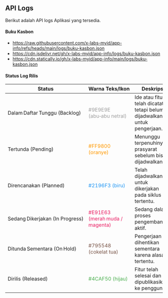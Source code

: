 ## API Logs
Berikut adalah API logs Aplikasi yang tersedia.

#### Buku Kasbon
- https://raw.githubusercontent.com/x-labs-myid/app-info/refs/heads/main/logs/buku-kasbon.json
- https://cdn.jsdelivr.net/gh/x-labs-myid/app-info/logs/buku-kasbon.json
- https://cdn.statically.io/gh/x-labs-myid/app-info/main/logs/buku-kasbon.json


#### Status Log Rilis
<table>
  <thead>
    <tr>
      <th>Status</th>
      <th>Warna&nbsp;Teks/Ikon</th>
      <th>Deskripsi</th>
    </tr>
  </thead>
  <tbody>
    <tr>
      <td>Dalam Daftar Tunggu&nbsp;(Backlog)</td>
      <td style="color:#9E9E9E">#9E9E9E (abu‑abu netral)</td>
      <td>Ide atau fitur telah dicatat tetapi belum dijadwalkan untuk pengerjaan.</td>
    </tr>
    <tr>
      <td>Tertunda&nbsp;(Pending)</td>
      <td style="color:#FF9800">#FF9800 (oranye)</td>
      <td>Menunggu terpenuhinya prasyarat sebelum bisa dijadwalkan.</td>
    </tr>
    <tr>
      <td>Direncanakan&nbsp;(Planned)</td>
      <td style="color:#2196F3">#2196F3 (biru)</td>
      <td>Telah dijadwalkan untuk dikerjakan pada siklus tertentu.</td>
    </tr>
    <tr>
      <td>Sedang Dikerjakan&nbsp;(In&nbsp;Progress)</td>
      <td style="color:#E91E63">#E91E63 (merah muda / magenta)</td>
      <td>Sedang dalam proses pengembangan aktif.</td>
    </tr>
    <tr>
      <td>Ditunda Sementara&nbsp;(On Hold)</td>
      <td style="color:#795548">#795548 (cokelat tua)</td>
      <td>Pengerjaan dihentikan sementara karena alasan tertentu.</td>
    </tr>
    <tr>
      <td>Dirilis&nbsp;(Released)</td>
      <td style="color:#4CAF50">#4CAF50 (hijau)</td>
      <td>Fitur telah selesai dan dipublikasikan ke pengguna.</td>
    </tr>
  </tbody>
</table>

